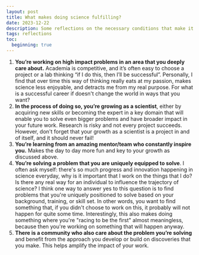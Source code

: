 ```yaml
---
layout: post
title: What makes doing science fulfilling?
date: 2023-12-22
description: Some reflections on the necessary conditions that make it worthwhile to do science
tags: reflections
toc:
  beginning: true
---
```


<meta name="twitter:card" content="summary" />
<meta name="twitter:site" content="@tGaoTeng" />
<meta name="twitter:title" content="What makes doing science fulfilling?" />
<meta name="twitter:description" content="Some reflections on the necessary conditions that make it worthwhile to do science" />
<!-- <meta name="twitter:image" content="https://teng-gao.github.io/assets/img/wheel.jpg" /> -->


1. **You’re working on high impact problems in an area that you deeply care about.** Academia is competitive, and it’s often easy to choose a project or a lab thinking “if I do this, then I’ll be successful”. Personally, I find that over time this way of thinking really eats at my passion, makes science less enjoyable, and detracts me from my real purpose. For what is a successful career if doesn't change the world in ways that you want?
2. **In the process of doing so, you’re growing as a scientist**, either by acquiring new skills or becoming the expert in a key domain that will enable you to solve even bigger problems and have broader impact in your future work. Research is risky and not every project succeeds. However, don't forget that your growth as a scientist is a project in and of itself, and it should never fail!
3. **You’re learning from an amazing mentor/team who constantly inspire you.** Makes the day to day more fun and key to your growth as discussed above.
4. **You’re solving a problem that you are uniquely equipped to solve**. I often ask myself: there's so much progress and innovation happening in science everyday, why is it important that I work on the things that I do? Is there any real way for an individual to influence the trajectory of science? I think one way to answer yes to this question is to find problems that you're uniquely positioned to solve based on your background, training, or skill set. In other words, you want to find something that, if you didn't choose to work on this, it probably will not happen for quite some time. Interestingly, this also makes doing something where you're "racing to be the first" almost meaningless, because then you're working on something that will happen anyway.
5. **There is a community who also care about the problem you’re solving** and benefit from the approach you develop or build on discoveries that you make. This helps amplify the impact of your work.
